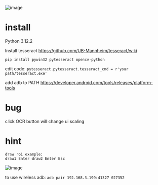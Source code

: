![image](https://github.com/forxxin/Arknights_recruitment_tag/assets/165651451/230936b2-7130-4798-8415-f99a3978b446)

# install
Python 3.12.2

Install tesseract https://github.com/UB-Mannheim/tesseract/wiki

```pip install pywin32 pytesseract opencv-python```

edit code:   ```pytesseract.pytesseract.tesseract_cmd = r'your path/tesseract.exe'```

add adb to PATH https://developer.android.com/tools/releases/platform-tools

# bug
   click OCR button will change ui scaling
   
# hint
    draw roi example:
    draw1 Enter draw2 Enter Esc
![image](https://github.com/forxxin/Arknights_recruitment_tag/assets/165651451/79a78e2c-0132-458b-9e4b-504ba6a5b1a3)

  to use wireless adb:
  ```adb pair 192.168.3.199:41327 027352```
  
